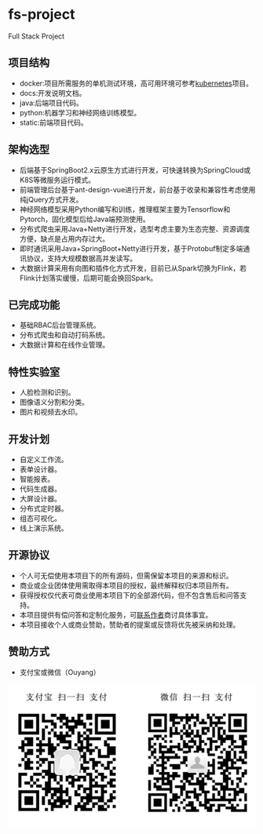 # fs-project
Full Stack Project

## 项目结构
- docker:项目所需服务的单机测试环境，高可用环境可参考[kubernetes](https://github.com/iisquare/kubernetes)项目。
- docs:开发说明文档。
- java:后端项目代码。
- python:机器学习和神经网络训练模型。
- static:前端项目代码。

## 架构选型
- 后端基于SpringBoot2.x云原生方式进行开发，可快速转换为SpringCloud或K8S等微服务运行模式。
- 前端管理后台基于ant-design-vue进行开发，前台基于收录和兼容性考虑使用纯jQuery方式开发。
- 神经网络模型采用Python编写和训练，推理框架主要为Tensorflow和Pytorch，固化模型后给Java端预测使用。
- 分布式爬虫采用Java+Netty进行开发，选型考虑主要为生态完整、资源调度方便，缺点是占用内存过大。
- 即时通讯采用Java+SpringBoot+Netty进行开发，基于Protobuf制定多端通讯协议，支持大规模数据高并发读写。
- 大数据计算采用有向图和插件化方式开发，目前已从Spark切换为Flink，若Flink计划落实缓慢，后期可能会换回Spark。

## 已完成功能
- 基础RBAC后台管理系统。
- 分布式爬虫和自动打码系统。
- 大数据计算和在线作业管理。

## 特性实验室
- 人脸检测和识别。
- 图像语义分割和分类。
- 图片和视频去水印。

## 开发计划
- 自定义工作流。
- 表单设计器。
- 智能报表。
- 代码生成器。
- 大屏设计器。
- 分布式定时器。
- 组态可视化。
- 线上演示系统。

## 开源协议

- 个人可无偿使用本项目下的所有源码，但需保留本项目的来源和标识。
- 商业或企业团体使用需取得本项目的授权，最终解释权归本项目所有。
- 获得授权仅代表可商业使用本项目下的全部源代码，但不包含售后和问答支持。
- 本项目提供有偿问答和定制化服务，可[联系作者](mailto:iisquare@163.com)商讨具体事宜。
- 本项目接收个人或商业赞助，赞助者的提案或反馈将优先被采纳和处理。

## 赞助方式

- 支付宝或微信（Ouyang）

![Ouyang](./static/resources/images/sponsor/alipay-and-wechat.jpg)
